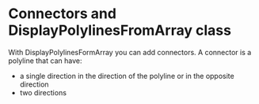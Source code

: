 # Connectors and DisplayPolylinesFromArray class


With DisplayPolylinesFormArray you can add connectors. A connector is a polyline that can have:
- a single direction in the direction of the polyline or in the opposite direction
- two directions
